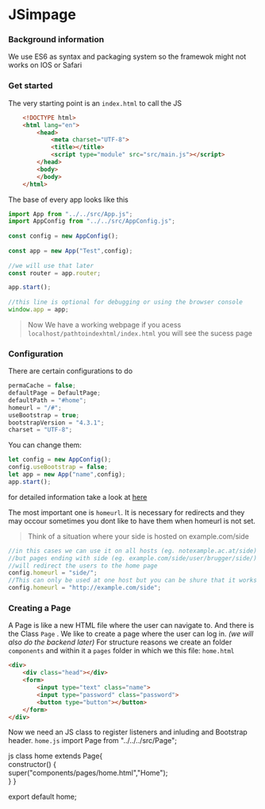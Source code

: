 # JSimpage
### Background information
We use ES6 as syntax and packaging system so the framewok might not works on IOS or Safari
### Get started
The very starting point is an `index.html` to call the JS
````html
    <!DOCTYPE html>  
    <html lang="en">  
	    <head>  
		    <meta charset="UTF-8">  
		    <title></title>  
		    <script type="module" src="src/main.js"></script>  
	    </head>  
	    <body>  
	    </body>  
    </html>
````
The base of every app looks like this
````javascript
import App from "../../src/App.js";  
import AppConfig from "../../src/AppConfig.js";
  
const config = new AppConfig(); 
  
const app = new App("Test",config); 
 
//we will use that later  
const router = app.router;  

app.start();  
  
//this line is optional for debugging or using the browser console  
window.app = app;
````

> Now We have a working webpage if you acess `localhost/pathtoindexhtml/index.html` you will see the sucess page
### Configuration
There are certain configurations to do
````js
permaCache = false;  
defaultPage = DefaultPage;  
defaultPath = "#home";
homeurl = "/#";  
useBootstrap = true;  
bootstrapVersion = "4.3.1";  
charset = "UTF-8";
````
You can change them:
````js
let config = new AppConfig();
config.useBootstrap = false;
let app = new App("name",config);
app.start();
````
for detailed information take a look at [here](Configuration.md)

The most important one is `homeurl`. It is necessary for redirects and they may occour sometimes you dont like to have them when homeurl is not set.

> Think of a situation where your side is hosted on example.com/side
````js
//in this cases we can use it on all hosts (eg. notexample.ac.at/side) 
//but pages ending with side (eg. example.com/side/user/brugger/side/)
//will redirect the users to the home page
config.homeurl = "side/";
//This can only be used at one host but you can be shure that it works as expected
config.homeurl = "http://example.com/side";
````
### Creating a Page
A Page is like a new HTML file where the user can navigate to. And there is the Class `Page` . We like to create a page where the user can log in. *(we will also do the backend later)*
For structure reasons we create an folder `components` and within it a `pages` folder in which we this file: `home.html`
````html
<div>  
	<div class="head"></div>  
	<form>  
		<input type="text" class="name">  
		<input type="password" class="password">  
		<button type="button"></button>  
	</form>  
</div>
````
Now we need an JS class to register listeners and inluding and Bootstrap header. `home.js`
import Page from "../../../src/Page";  
  
js
class home extends Page{  
	constructor() {  
	super("components/pages/home.html","Home");  
	}
}  

export default home;


<!--stackedit_data:
eyJoaXN0b3J5IjpbNTg2OTA0ODY1LDkyNjY0NTgxNCwxNTY4ND
c5NDE2LC0xODMyMTY1NTk0LDIzNzQ3MjA0M119
-->